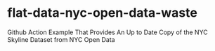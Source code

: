 # flat-data-nyc-open-data-waste
Github Action Example That Provides An Up to Date Copy of the NYC Skyline Dataset from NYC Open Data
